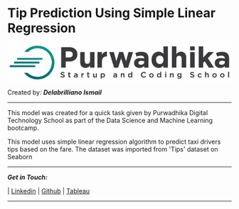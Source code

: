 # **Tip Prediction Using Simple Linear Regression**
![image](https://raw.githubusercontent.com/delabrilliano/Tip-Prediction-Simple-Linear-Regression/main/image/purwadhika-logo.jpeg)

Created by: **_Delabrilliano Ismail_**
<hr>

This model was created for a quick task given by Purwadhika Digital Technology School as part of the Data Science and Machine Learning bootcamp.

This model uses simple linear regression algorithm to predict taxi drivers tips based on the fare. The dataset was imported from 'Tips' dataset on Seaborn

<hr>

_**Get in Touch:**_

| [Linkedin](https://www.linkedin.com/in/delabrilliano-ismail-05758715a/) | [Github](https://github.com/delabrilliano) | [Tableau](https://public.tableau.com/app/profile/delabrilliano.ismail)
<hr>
